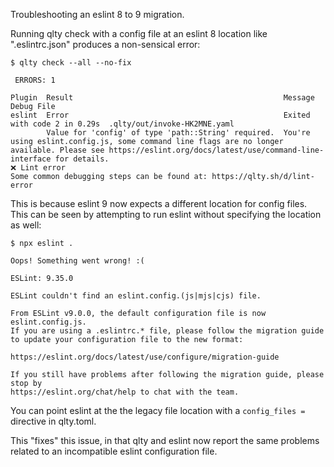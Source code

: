 Troubleshooting an eslint 8 to 9 migration.

Running qlty check with a config file at an eslint 8 location like ".eslintrc.json" produces a non-sensical error:

```
$ qlty check --all --no-fix

 ERRORS: 1

Plugin  Result                                               Message                      Debug File
eslint  Error                                                Exited with code 2 in 0.29s  .qlty/out/invoke-HK2MNE.yaml
        Value for 'config' of type 'path::String' required.  You're using eslint.config.js, some command line flags are no longer available. Please see https://eslint.org/docs/latest/use/command-line-interface for details.
❌ Lint error
Some common debugging steps can be found at: https://qlty.sh/d/lint-error
```

This is because eslint 9 now expects a different location for config files. This can be seen by attempting to run eslint without specifying the location as well:

```
$ npx eslint .

Oops! Something went wrong! :(

ESLint: 9.35.0

ESLint couldn't find an eslint.config.(js|mjs|cjs) file.

From ESLint v9.0.0, the default configuration file is now eslint.config.js.
If you are using a .eslintrc.* file, please follow the migration guide
to update your configuration file to the new format:

https://eslint.org/docs/latest/use/configure/migration-guide

If you still have problems after following the migration guide, please stop by
https://eslint.org/chat/help to chat with the team.
```

You can point eslint at the the legacy file location with a `config_files = ` directive in qlty.toml. 

This "fixes" this issue, in that qlty and eslint now report the same problems related to an incompatible eslint configuration file.
